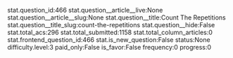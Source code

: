 stat.question_id:466
stat.question__article__live:None
stat.question__article__slug:None
stat.question__title:Count The Repetitions
stat.question__title_slug:count-the-repetitions
stat.question__hide:False
stat.total_acs:296
stat.total_submitted:1158
stat.total_column_articles:0
stat.frontend_question_id:466
stat.is_new_question:False
status:None
difficulty.level:3
paid_only:False
is_favor:False
frequency:0
progress:0
